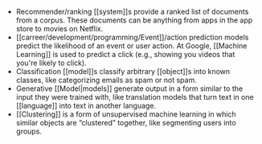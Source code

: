 - Recommender/ranking [[system]]s provide a ranked list of documents from a corpus. These documents can be anything from apps in the app store to movies on Netflix.
- [[carreer/development/programming/Event]]/action prediction models predict the likelihood of an event or user action. At Google, [[Machine Learning]] is used to predict a click (e.g., showing you videos that you're likely to click).
- Classification [[model]]s classify arbitrary [[object]]s into known classes, like categorizing emails as spam or not spam.
- Generative [[Model|models]] generate output in a form similar to the input they were trained with, like translation models that turn text in one [[language]] into text in another language.
- [[Clustering]] is a form of unsupervised machine learning in which similar objects are “clustered” together, like segmenting users into groups.